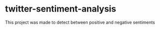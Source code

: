 # twitter-sentiment-analysis
This project was made to detect between positive and negative sentiments

